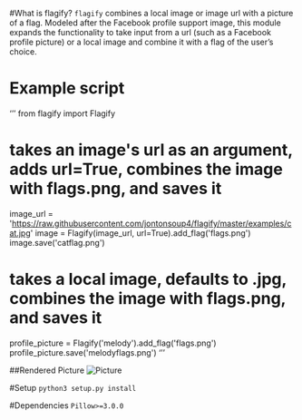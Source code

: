 #What is flagify?
`flagify` combines a local image or image url with a picture of a flag. Modeled after the Facebook profile support image, this module expands the functionality to take input from a url (such as a Facebook profile picture) or a local image and combine it with a flag of the user’s choice.

# Example script
‘’’
from flagify import Flagify

# takes an image's url as an argument, adds url=True, combines the image with flags.png, and saves it
image_url = 'https://raw.githubusercontent.com/jontonsoup4/flagify/master/examples/cat.jpg'
image = Flagify(image_url, url=True).add_flag('flags.png')
image.save('catflag.png')

# takes a local image, defaults to .jpg, combines the image with flags.png, and saves it
profile_picture = Flagify('melody').add_flag('flags.png')
profile_picture.save('melodyflags.png')
‘’’

##Rendered Picture
![Picture](https://github.com/jontonsoup4/ascii_art/blob/master/examples/catflags.png)


#Setup
`python3 setup.py install`

#Dependencies
`Pillow>=3.0.0`
